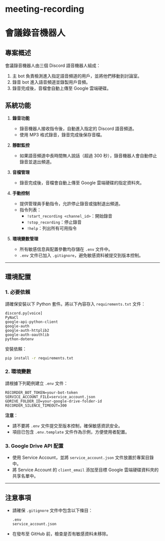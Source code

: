 # meeting-recording

# 會議錄音機器人

## 專案概述
會議錄音機器人由三個 Discord 語音機器人組成：
1. 主 bot 負責檢測進入指定語音頻道的用戶，並將他們移動到討論室。
2. 錄音 bot 進入語音頻道並錄製用戶音頻。
3. 錄音完成後，音檔會自動上傳至 Google 雲端硬碟。

## 系統功能
1. **錄音功能**  
   - 錄音機器人接收指令後，自動進入指定的 Discord 語音頻道。  
   - 使用 MP3 格式錄音，錄音完成後保存音檔。

2. **靜默監控**  
   - 如果語音頻道中長時間無人說話（超過 300 秒），錄音機器人會自動停止錄音並退出頻道。

3. **音檔管理**  
   - 錄音完成後，音檔會自動上傳至 Google 雲端硬碟的指定資料夾。

4. **手動控制**  
   - 提供管理員手動指令，允許停止錄音或強制退出頻道。
   - 指令列表：
     - `!start_recording <channel_id>`：開始錄音
     - `!stop_recording`：停止錄音
     - `!help`：列出所有可用指令

5. **環境變數管理**  
   - 所有敏感信息與配置參數均存儲在 `.env` 文件中。
   - `.env` 文件已加入 `.gitignore`，避免敏感資料被提交到版本控制。

---

## 環境配置

### 1. 必要依賴
請確保安裝以下 Python 套件。將以下內容存入 `requirements.txt` 文件：

```plaintext
discord.py[voice]
PyNaCl
google-api-python-client
google-auth
google-auth-httplib2
google-auth-oauthlib
python-dotenv
```

安裝依賴：
```bash
pip install -r requirements.txt
```

### 2. 環境變數
請根據下列範例建立 `.env` 文件：

```plaintext
RECORDER_BOT_TOKEN=your-bot-token
SERVICE_ACCOUNT_FILE=service_account.json
GDRIVE_FOLDER_ID=your-google-drive-folder-id
RECORDER_SILENCE_TIMEOUT=300
```

**注意**：  
- 請不要將 `.env` 文件提交至版本控制，確保敏感資訊安全。
- 項目已包含 `.env.template` 文件作為示例，方便使用者配置。

### 3. Google Drive API 配置
- 使用 Service Account，並將 `service_account.json` 文件放置於專案目錄中。
- 將 Service Account 的 `client_email` 添加至目標 Google 雲端硬碟資料夾的共享名單中。

---

## 注意事項
- 請確保 `.gitignore` 文件中包含以下條目：
  ```plaintext
  .env
  service_account.json
  ```
- 在發布至 GitHub 前，檢查是否有敏感資料未移除。
